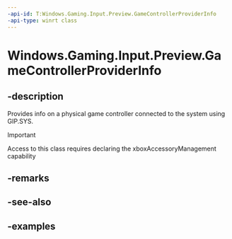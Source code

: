 ```yaml
---
-api-id: T:Windows.Gaming.Input.Preview.GameControllerProviderInfo
-api-type: winrt class
---
```


# Windows.Gaming.Input.Preview.GameControllerProviderInfo

<!--
public static class GameControllerProviderInfo
-->

## -description

Provides info on a physical game controller connected to the system using GIP.SYS.

> [!IMPORTANT]
> Access to this class requires declaring the xboxAccessoryManagement capability

## -remarks

## -see-also

## -examples

